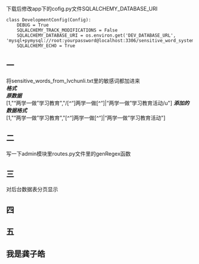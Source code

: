下载后修改app下的cofig.py文件SQLALCHEMY_DATABASE_URI
```pycon
class DevelopmentConfig(Config):
    DEBUG = True
    SQLALCHEMY_TRACK_MODIFICATIONS = False
    SQLALCHEMY_DATABASE_URI = os.environ.get('DEV_DATABASE_URL', 'mysql+pymysql://root:yourpassword@localhost:3306/sensitive_word_system')
    SQLALCHEMY_ECHO = True
```
## 一
将sensitive_words_from_lvchunli.txt里的敏感词都加进来<br>
<em><b>格式</b></em><br>
<em><b>原数据</b></em><br>
[1,"“两学一做”学习教育","/[^“]两学一做[^“]|“两学一做”学习教育活动/u"]
<em><b>添加的数据格式</b></em><br>
[1,"“两学一做”学习教育","[^“]两学一做[^“]|“两学一做”学习教育活动"]
## 二
写一下admin模块里routes.py文件里的genRegex函数
## 三
对后台数据表分页显示
## 四
## 五
## 我是龚子皓